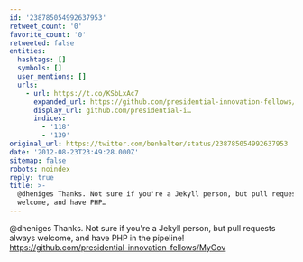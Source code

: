 ```yaml
---
id: '238785054992637953'
retweet_count: '0'
favorite_count: '0'
retweeted: false
entities:
  hashtags: []
  symbols: []
  user_mentions: []
  urls:
    - url: https://t.co/KSbLxAc7
      expanded_url: https://github.com/presidential-innovation-fellows/MyGov
      display_url: github.com/presidential-i…
      indices:
        - '118'
        - '139'
original_url: https://twitter.com/benbalter/status/238785054992637953
date: '2012-08-23T23:49:28.000Z'
sitemap: false
robots: noindex
reply: true
title: >-
  @dheniges Thanks. Not sure if you're a Jekyll person, but pull requests always
  welcome, and have PHP…
---
```


@dheniges Thanks. Not sure if you're a Jekyll person, but pull requests always welcome, and have PHP in the pipeline! https://github.com/presidential-innovation-fellows/MyGov